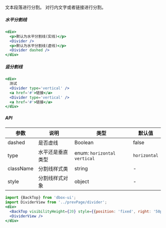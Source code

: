 
文本段落进行分割。
对行内文字或者链接进行分割。

##### **水平分割线**

```jsx
<div>
  <p>默认为水平分割线(实线)</p>
  <Divider />
  <p>默认为水平分割线(虚线)</p>
  <Divider dashed />
</div>
```

##### **竖分割线**

```jsx
<div>
  测试
  <Divider type='vertical' />
  <a href='#'>链接</a>
  <Divider type='vertical' />
  <a href='#'>链接</a>
</div>
```

##### **API**

| 参数 | 说明 | 类型 | 默认值 |
| --- | --- | --- | --- |
| dashed | 是否虚线 | Boolean | false |
| type | 水平还是垂直类型 | enum: `horizontal` `vertical` | `horizontal` |
| className | 分割线样式类 | string | - |
| style | 分割线样式对象 | object | - |


```jsx noeditor
import {BackTop} from 'dbox-ui';
import DividerView from '../prevPage/divider';
<div>
  <BackTop visibilityHeight={20} style={{position: 'fixed', right: '50px'}}/>
  <DividerView />
</div>
```
